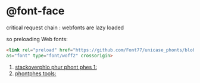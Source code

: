 # @font-face
critical request chain : webfonts are lazy loaded

so preloading Web fonts:
```html
<link rel="preload" href="https://github.com/Font77/unicase_phonts/blob/master/vebphont/u5cdot/u5cdot.woff2"
as="font" type="font/woff2" crossorigin>
```
1. [stackoverphlo phur phont phes 1:][phontphes1]
2. [phontphes tools: ][phontphes2]

[phontphes1]: https://stackoverflow.com/questions/1567184/sass-and-font-face
[phontphes2]: https://codeconvey.com/font-face-generator-online/
